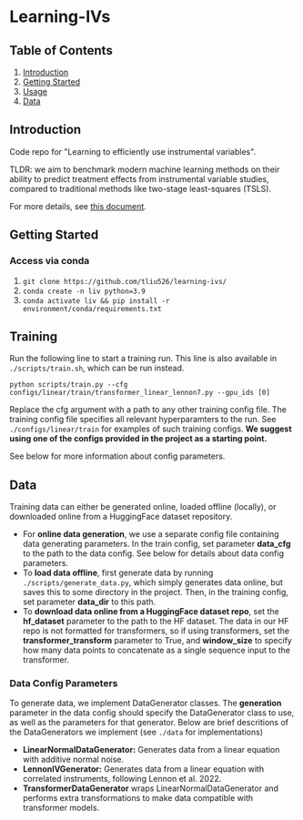 # Learning-IVs

## Table of Contents

1. [Introduction](#introduction)
2. [Getting Started](#getting-started)
3. [Usage](#usage)
4. [Data](#data)

## Introduction

Code repo for "Learning to efficiently use instrumental variables". 

TLDR: we aim to benchmark modern machine learning methods on their ability to predict treatment effects from instrumental variable studies, compared to traditional methods like two-stage least-squares (TSLS).

For more details, see [this document](https://docs.google.com/document/d/1EODX4RHlNU0oUI7sM6cc-GS7Ku6-hx0oR8qe2OD8hYk/edit?usp=sharing). 

## Getting Started

### Access via conda
1. `git clone https://github.com/tliu526/learning-ivs/`
2. `conda create -n liv python=3.9`
3. `conda activate liv && pip install -r environment/conda/requirements.txt`

<!-- ## Usage -->

<!-- ### File structure
```
├── learning-ivs
│   ├── README.md
│   ├── src
│   │   ├── data
│   │   ├── model
│   │   ├──  utils
│   ├── scripts
│   │   ├── train.py
│   │   ├── generate_data.py
│   │   ├──  train.sh
│   ├── notebooks
│   │   ├── EDA.ipynb
│   │   ├──  model_evaluation.ipynb
│   ├── datasets
│   │   ├── linear
│   │   │   ├── linear_norm.py  # config file
│   │   ├── flu
│   │   │   ├── flu_clean.dta  # Stata file from McDonald et al. 1992
│   ├── configs
│   │   ├── linear_normal
│   │   │   ├── base.py # some base setting across didfferent baselines
│   │   │   ├── cnn_linear_normal_test.py # cnn working on the linear_normal generated data
│   │   │   ├── gcn_linear_normal_train.py # gcn working on the linear_normal generated data
│   │   │   ├── mlp_linear_norm.py # mlp working on the linear_normal generated data
│   ├── environment
``` -->

## Training
Run the following line to start a training run. This line is also available in `./scripts/train.sh`, which can be run instead.
```
python scripts/train.py --cfg configs/linear/train/transformer_linear_lennon7.py --gpu_ids [0]
``` 
Replace the cfg argument with a path to any other training config file. The training config file specifies all relevant hyperparamters to the run. See `./configs/linear/train` for examples of such training configs. **We suggest using one of the configs provided in the project as a starting point.**

See below for more information about config parameters.

## Data

Training data can either be generated online, loaded offline (locally), or downloaded online from a HuggingFace dataset repository. 
- For **online data generation**, we use a separate config file containing data generating parameters. In the train config, set parameter **data_cfg** to the path to the data config. See below for details about data config parameters.
- To **load data offline**, first generate data by running `./scripts/generate_data.py`, which simply generates data online, but saves this to some directory in the project. Then, in the training config, set parameter **data_dir** to this path.
- To **download data online from a HuggingFace dataset repo**, set the **hf_dataset** parameter to the path to the HF dataset. The data in our HF repo is not formatted for transformers, so if using transformers, set the **transformer_transform** parameter to True, and **window_size** to specify how many data points to concatenate as a single sequence input to the transformer.
### Data Config Parameters
To generate data, we implement DataGenerator classes. The **generation** parameter in the data config should specify the DataGenerator class to use, as well as the parameters for that generator. Below are brief descritions of the DataGenerators we implement (see `./data` for implementations)

- **LinearNormalDataGenerator:** Generates data from a linear equation with additive normal noise. 
- **LennonIVGenerator:** Generates data from a linear equation with correlated instruments, following Lennon et al. 2022. 
- **TransformerDataGenerator** wraps LinearNormalDataGenerator and performs extra transformations to make data compatible with transformer models. 


<!-- 1. src/data/iv_data_generation.py implements different kinds of data generator:
    1. LinearNormalDataGenerator (Linear equation with additive normal noise)
2. datasets/linear has configs used to control the specific parameters in the data generation
    1. linear_norm.py (n_sample_range, iv_strength_range, treat_effect_range ...)
3. Two ways of generation
   1. Online generation (generate data on the fly and feed into a data loader):
        For deep learning, most likely it will be online generation, which is calling the 
   src/data/tabular_datamodule.py on top of the iv_data_generator.py to generate data before start training
   2. Offline generation (generate data and save to csv files):
        For other usage, also allow generating data then save to csv files, which is calling the src/scripts/generate_data.py -->

<!-- ```
# if not specified --work_dir, then it will be saved to the working directory in the config file
python src/scripts/generate_data.py --cfg datasets/linear/linear_norm.py --work_dir /tmp/linear_norm
``` -->

